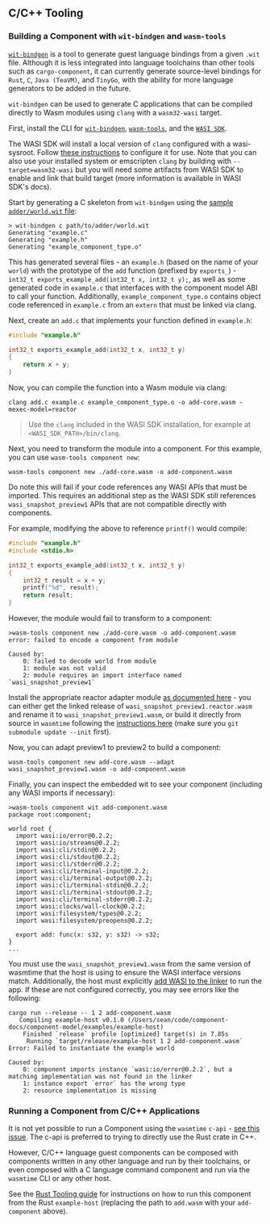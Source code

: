 ## C/C++ Tooling

### Building a Component with `wit-bindgen` and `wasm-tools`

[`wit-bindgen`](https://github.com/bytecodealliance/wit-bindgen) is a tool to generate guest language bindings from a given `.wit` file. Although it is less integrated into language toolchains than other tools such as `cargo-component`, it can currently generate source-level bindings for `Rust`, `C`, `Java (TeaVM)`, and `TinyGo`, with the ability for more language generators to be added in the future.

`wit-bindgen` can be used to generate C applications that can be compiled directly to Wasm modules using `clang` with a `wasm32-wasi` target.

First, install the CLI for [`wit-bindgen`](https://github.com/bytecodealliance/wit-bindgen#cli-installation), [`wasm-tools`](https://github.com/bytecodealliance/wasm-tools), and the [`WASI SDK`](https://github.com/webassembly/wasi-sdk).

The WASI SDK will install a local version of `clang` configured with a wasi-sysroot. Follow [these instructions](https://github.com/WebAssembly/wasi-sdk#use) to configure it for use. Note that you can also use your installed system or emscripten `clang` by building with `--target=wasm32-wasi` but you will need some artifacts from WASI SDK to enable and link that build target (more information is available in WASI SDK's docs).

Start by generating a C skeleton from `wit-bindgen` using the [sample `adder/world.wit` file](https://github.com/bytecodealliance/component-docs/tree/main/examples/tutorial/wit/adder/world.wit):

```
> wit-bindgen c path/to/adder/world.wit
Generating "example.c"
Generating "example.h"
Generating "example_component_type.o"
```

This has generated several files - an `example.h` (based on the name of your `world`) with the prototype of the `add` function (prefixed by `exports_`) - `int32_t exports_example_add(int32_t x, int32_t y);`, as well as some generated code in `example.c` that interfaces with the component model ABI to call your function. Additionally, `example_component_type.o` contains object code referenced in `example.c` from an `extern` that must be linked via clang.

Next, create an `add.c` that implements your function defined in `example.h`:

```c
#include "example.h"

int32_t exports_example_add(int32_t x, int32_t y)
{
	return x + y;
}
```

Now, you can compile the function into a Wasm module via clang:

```console
clang add.c example.c example_component_type.o -o add-core.wasm -mexec-model=reactor
```

> Use the `clang` included in the WASI SDK installation, for example at `<WASI_SDK_PATH>/bin/clang`.

Next, you need to transform the module into a component.  For this example, you can use `wasm-tools component new`:

```console
wasm-tools component new ./add-core.wasm -o add-component.wasm
```

Do note this will fail if your code references any WASI APIs that must be imported. This requires an additional step as the WASI SDK still references `wasi_snapshot_preview1` APIs that are not compatible directly with components.

For example, modifying the above to reference `printf()` would compile:

```c
#include "example.h"
#include <stdio.h>

int32_t exports_example_add(int32_t x, int32_t y)
{
	int32_t result = x + y;
	printf("%d", result);
	return result;
}
```

However, the module would fail to transform to a component:

```
>wasm-tools component new ./add-core.wasm -o add-component.wasm
error: failed to encode a component from module

Caused by:
    0: failed to decode world from module
    1: module was not valid
    2: module requires an import interface named `wasi_snapshot_preview1`
```

Install the appropriate reactor adapter module [as documented here](https://github.com/bytecodealliance/wit-bindgen#creating-components-wasi) - you can either get the linked release of `wasi_snapshot_preview1.reactor.wasm` and rename it to `wasi_snapshot_preview1.wasm`, or build it directly from source in `wasmtime` following the [instructions here](https://github.com/bytecodealliance/wasmtime/tree/main/crates/wasi-preview1-component-adapter) (make sure you `git submodule update --init` first).

Now, you can adapt preview1 to preview2 to build a component:

```console
wasm-tools component new add-core.wasm --adapt wasi_snapshot_preview1.wasm -o add-component.wasm
```

Finally, you can inspect the embedded wit to see your component (including any WASI imports if necessary):

```
>wasm-tools component wit add-component.wasm
package root:component;

world root {
  import wasi:io/error@0.2.2;
  import wasi:io/streams@0.2.2;
  import wasi:cli/stdin@0.2.2;
  import wasi:cli/stdout@0.2.2;
  import wasi:cli/stderr@0.2.2;
  import wasi:cli/terminal-input@0.2.2;
  import wasi:cli/terminal-output@0.2.2;
  import wasi:cli/terminal-stdin@0.2.2;
  import wasi:cli/terminal-stdout@0.2.2;
  import wasi:cli/terminal-stderr@0.2.2;
  import wasi:clocks/wall-clock@0.2.2;
  import wasi:filesystem/types@0.2.2;
  import wasi:filesystem/preopens@0.2.2;

  export add: func(x: s32, y: s32) -> s32;
}
...
```

You must use the `wasi_snapshot_preview1.wasm` from the same version of wasmtime that the host is using to ensure the WASI interface versions match. Additionally, the host must explicitly [add WASI to the linker](https://docs.wasmtime.dev/api/wasmtime_wasi/fn.add_to_linker_sync.html) to run the app. If these are not configured correctly, you may see errors like the following:

```
cargo run --release -- 1 2 add-component.wasm
   Compiling example-host v0.1.0 (/Users/sean/code/component-docs/component-model/examples/example-host)
    Finished `release` profile [optimized] target(s) in 7.85s
     Running `target/release/example-host 1 2 add-component.wasm`
Error: Failed to instantiate the example world

Caused by:
    0: component imports instance `wasi:io/error@0.2.2`, but a matching implementation was not found in the linker
    1: instance export `error` has the wrong type
    2: resource implementation is missing
```

### Running a Component from C/C++ Applications

It is not yet possible to run a Component using the `wasmtime` `c-api` - [see this issue](https://github.com/bytecodealliance/wasmtime/issues/6987). The c-api is preferred to trying to directly use the Rust crate in C++.

However, C/C++ language guest components can be composed with components written in any other language and run by their toolchains, or even composed with a C language command component and run via the `wasmtime` CLI or any other host.

See the [Rust Tooling guide](../language-support/rust.md#running-a-component-from-rust-applications) for instructions on how to run this component from the Rust `example-host` (replacing the path to `add.wasm` with your `add-component` above).

